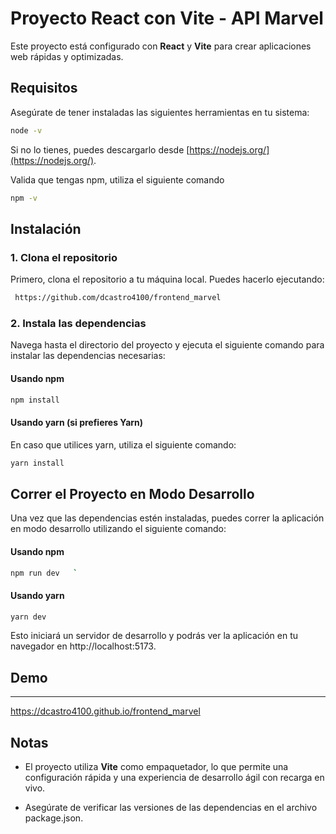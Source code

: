 Proyecto React con Vite - API Marvel
=======================

Este proyecto está configurado con **React** y **Vite** para crear aplicaciones web rápidas y optimizadas.

Requisitos
----------

Asegúrate de tener instaladas las siguientes herramientas en tu sistema:
```bash
node -v
```    
Si no lo tienes, puedes descargarlo desde [https://nodejs.org/](https://nodejs.org/).

Valida que tengas npm, utiliza el siguiente comando
```bash
npm -v
```


Instalación
-----------

### 1\. Clona el repositorio

Primero, clona el repositorio a tu máquina local. Puedes hacerlo ejecutando:
```bash
 https://github.com/dcastro4100/frontend_marvel
```


### 2\. Instala las dependencias

Navega hasta el directorio del proyecto y ejecuta el siguiente comando para instalar las dependencias necesarias:

#### Usando npm
```bash
npm install
```


#### Usando yarn (si prefieres Yarn)


En caso que utilices yarn, utiliza el siguiente comando:
```bash
yarn install
```

Correr el Proyecto en Modo Desarrollo
-------------------------------------

Una vez que las dependencias estén instaladas, puedes correr la aplicación en modo desarrollo utilizando el siguiente comando:

#### Usando npm
```bash
npm run dev   `
```

#### Usando yarn
```bash
yarn dev
```

Esto iniciará un servidor de desarrollo y podrás ver la aplicación en tu navegador en http://localhost:5173.

    

## Demo
-----------------------

https://dcastro4100.github.io/frontend_marvel

Notas
-----

*   El proyecto utiliza **Vite** como empaquetador, lo que permite una configuración rápida y una experiencia de desarrollo ágil con recarga en vivo.
    
*   Asegúrate de verificar las versiones de las dependencias en el archivo package.json.